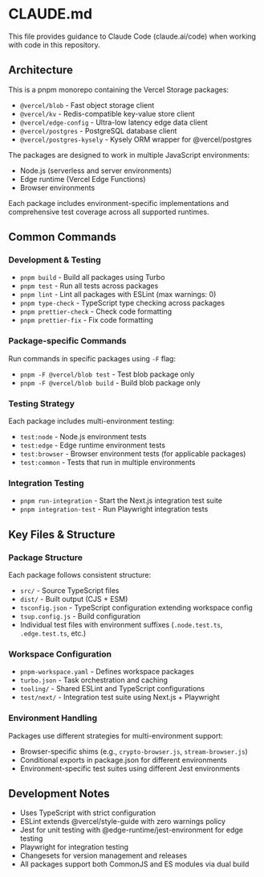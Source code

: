 # CLAUDE.md

This file provides guidance to Claude Code (claude.ai/code) when working with code in this repository.

## Architecture

This is a pnpm monorepo containing the Vercel Storage packages:

- `@vercel/blob` - Fast object storage client
- `@vercel/kv` - Redis-compatible key-value store client
- `@vercel/edge-config` - Ultra-low latency edge data client
- `@vercel/postgres` - PostgreSQL database client
- `@vercel/postgres-kysely` - Kysely ORM wrapper for @vercel/postgres

The packages are designed to work in multiple JavaScript environments:

- Node.js (serverless and server environments)
- Edge runtime (Vercel Edge Functions)
- Browser environments

Each package includes environment-specific implementations and comprehensive test coverage across all supported runtimes.

## Common Commands

### Development & Testing

- `pnpm build` - Build all packages using Turbo
- `pnpm test` - Run all tests across packages
- `pnpm lint` - Lint all packages with ESLint (max warnings: 0)
- `pnpm type-check` - TypeScript type checking across packages
- `pnpm prettier-check` - Check code formatting
- `pnpm prettier-fix` - Fix code formatting

### Package-specific Commands

Run commands in specific packages using `-F` flag:

- `pnpm -F @vercel/blob test` - Test blob package only
- `pnpm -F @vercel/blob build` - Build blob package only

### Testing Strategy

Each package includes multi-environment testing:

- `test:node` - Node.js environment tests
- `test:edge` - Edge runtime environment tests
- `test:browser` - Browser environment tests (for applicable packages)
- `test:common` - Tests that run in multiple environments

### Integration Testing

- `pnpm run-integration` - Start the Next.js integration test suite
- `pnpm integration-test` - Run Playwright integration tests

## Key Files & Structure

### Package Structure

Each package follows consistent structure:

- `src/` - Source TypeScript files
- `dist/` - Built output (CJS + ESM)
- `tsconfig.json` - TypeScript configuration extending workspace config
- `tsup.config.js` - Build configuration
- Individual test files with environment suffixes (`.node.test.ts`, `.edge.test.ts`, etc.)

### Workspace Configuration

- `pnpm-workspace.yaml` - Defines workspace packages
- `turbo.json` - Task orchestration and caching
- `tooling/` - Shared ESLint and TypeScript configurations
- `test/next/` - Integration test suite using Next.js + Playwright

### Environment Handling

Packages use different strategies for multi-environment support:

- Browser-specific shims (e.g., `crypto-browser.js`, `stream-browser.js`)
- Conditional exports in package.json for different environments
- Environment-specific test suites using different Jest environments

## Development Notes

- Uses TypeScript with strict configuration
- ESLint extends @vercel/style-guide with zero warnings policy
- Jest for unit testing with @edge-runtime/jest-environment for edge testing
- Playwright for integration testing
- Changesets for version management and releases
- All packages support both CommonJS and ES modules via dual build
